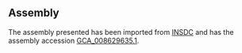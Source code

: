 
Assembly
--------

The assembly presented has been imported from 
[INSDC](http://www.insdc.org) and has the assembly accession
[GCA\_008629635.1](http://www.ebi.ac.uk/ena/data/view/GCA_008629635.1).

